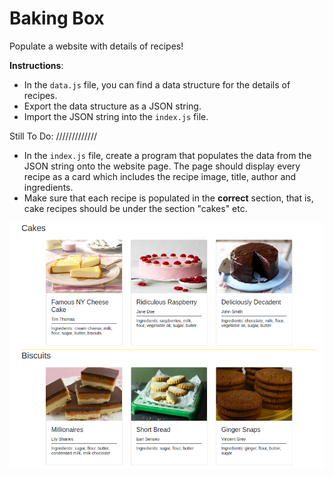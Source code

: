 # Baking Box

Populate a website with details of recipes!

**Instructions**:
* In the `data.js` file, you can find a data structure for the details of recipes. 
* Export the data structure as a JSON string.
* Import the JSON string into the `index.js` file. 

Still To Do:
/////////////
* In the `index.js` file, create a program that populates the data from the JSON string onto the website page. The page should display every recipe as a card which includes  the recipe image, title, author and ingredients. 
* Make sure that each recipe is populated in the **correct** section, that is, cake recipes should be under the section "cakes" etc. 

![Populated baked goods](images/bakery.png)